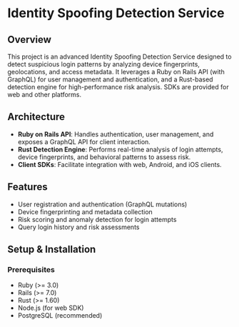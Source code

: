 # Identity Spoofing Detection Service

## Overview

This project is an advanced Identity Spoofing Detection Service designed to detect suspicious login patterns by analyzing device fingerprints, geolocations, and access metadata. It leverages a Ruby on Rails API (with GraphQL) for user management and authentication, and a Rust-based detection engine for high-performance risk analysis. SDKs are provided for web and other platforms.


## Architecture

- **Ruby on Rails API**: Handles authentication, user management, and exposes a GraphQL API for client interaction.
- **Rust Detection Engine**: Performs real-time analysis of login attempts, device fingerprints, and behavioral patterns to assess risk.
- **Client SDKs**: Facilitate integration with web, Android, and iOS clients.

## Features

- User registration and authentication (GraphQL mutations)
- Device fingerprinting and metadata collection
- Risk scoring and anomaly detection for login attempts
- Query login history and risk assessments


## Setup & Installation

### Prerequisites
- Ruby (>= 3.0)
- Rails (>= 7.0)
- Rust (>= 1.60)
- Node.js (for web SDK)
- PostgreSQL (recommended)

